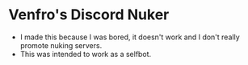 # Venfro's Discord Nuker
- I made this because I was bored, it doesn't work and I don't really promote nuking servers.
- This was intended to work as a selfbot.
